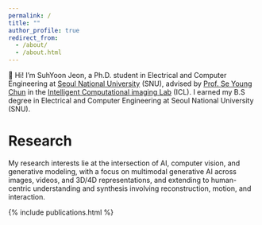 ```yaml
---
permalink: /
title: ""
author_profile: true
redirect_from: 
  - /about/
  - /about.html
---
```

:wave: Hi! I’m SuhYoon Jeon, a Ph.D. student in Electrical and Computer Engineering at <a href="https://en.snu.ac.kr" target="_blank" rel="noopener noreferrer">Seoul National University</a> (SNU), advised by <a href="https://icl.snu.ac.kr/pi" target="_blank" rel="noopener noreferrer">Prof. Se Young Chun</a> in the <a href="https://icl.snu.ac.kr" target="_blank" rel="noopener noreferrer">Intelligent Computational imaging Lab</a> (ICL). I earned my B.S degree in Electrical and Computer Engineering at Seoul National University (SNU).

Research
======
My research interests lie at the intersection of AI, computer vision, and generative modeling, with a focus on multimodal generative AI across images, videos, and 3D/4D representations, and extending to human-centric understanding and synthesis involving reconstruction, motion, and interaction.

{% include publications.html %}